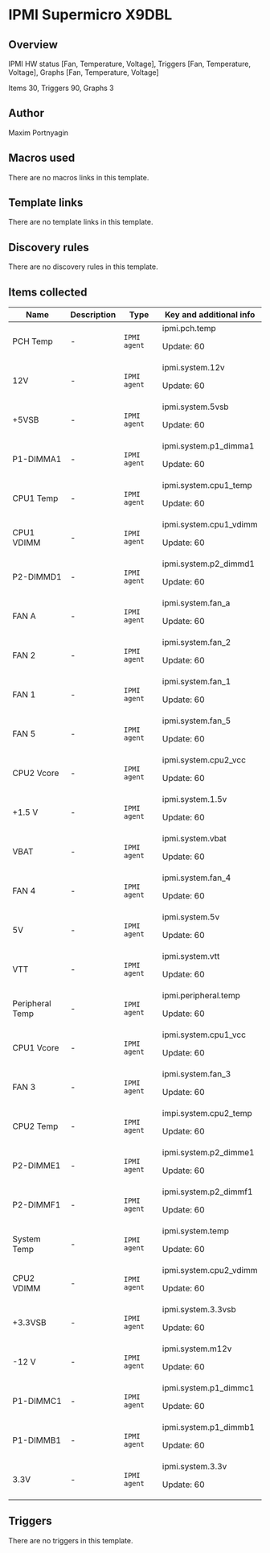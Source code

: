 # IPMI Supermicro X9DBL

## Overview

IPMI HW status [Fan, Temperature, Voltage], Triggers [Fan, Temperature, Voltage], Graphs [Fan, Temperature, Voltage]


Items 30, Triggers 90, Graphs 3



## Author

Maxim Portnyagin

## Macros used

There are no macros links in this template.

## Template links

There are no template links in this template.

## Discovery rules

There are no discovery rules in this template.

## Items collected

|Name|Description|Type|Key and additional info|
|----|-----------|----|----|
|PCH Temp|<p>-</p>|`IPMI agent`|ipmi.pch.temp<p>Update: 60</p>|
|12V|<p>-</p>|`IPMI agent`|ipmi.system.12v<p>Update: 60</p>|
|+5VSB|<p>-</p>|`IPMI agent`|ipmi.system.5vsb<p>Update: 60</p>|
|P1-DIMMA1|<p>-</p>|`IPMI agent`|ipmi.system.p1_dimma1<p>Update: 60</p>|
|CPU1 Temp|<p>-</p>|`IPMI agent`|ipmi.system.cpu1_temp<p>Update: 60</p>|
|CPU1 VDIMM|<p>-</p>|`IPMI agent`|ipmi.system.cpu1_vdimm<p>Update: 60</p>|
|P2-DIMMD1|<p>-</p>|`IPMI agent`|ipmi.system.p2_dimmd1<p>Update: 60</p>|
|FAN A|<p>-</p>|`IPMI agent`|ipmi.system.fan_a<p>Update: 60</p>|
|FAN 2|<p>-</p>|`IPMI agent`|ipmi.system.fan_2<p>Update: 60</p>|
|FAN 1|<p>-</p>|`IPMI agent`|ipmi.system.fan_1<p>Update: 60</p>|
|FAN 5|<p>-</p>|`IPMI agent`|ipmi.system.fan_5<p>Update: 60</p>|
|CPU2 Vcore|<p>-</p>|`IPMI agent`|ipmi.system.cpu2_vcc<p>Update: 60</p>|
|+1.5 V|<p>-</p>|`IPMI agent`|ipmi.system.1.5v<p>Update: 60</p>|
|VBAT|<p>-</p>|`IPMI agent`|ipmi.system.vbat<p>Update: 60</p>|
|FAN 4|<p>-</p>|`IPMI agent`|ipmi.system.fan_4<p>Update: 60</p>|
|5V|<p>-</p>|`IPMI agent`|ipmi.system.5v<p>Update: 60</p>|
|VTT|<p>-</p>|`IPMI agent`|ipmi.system.vtt<p>Update: 60</p>|
|Peripheral Temp|<p>-</p>|`IPMI agent`|ipmi.peripheral.temp<p>Update: 60</p>|
|CPU1 Vcore|<p>-</p>|`IPMI agent`|ipmi.system.cpu1_vcc<p>Update: 60</p>|
|FAN 3|<p>-</p>|`IPMI agent`|ipmi.system.fan_3<p>Update: 60</p>|
|CPU2 Temp|<p>-</p>|`IPMI agent`|impi.system.cpu2_temp<p>Update: 60</p>|
|P2-DIMME1|<p>-</p>|`IPMI agent`|ipmi.system.p2_dimme1<p>Update: 60</p>|
|P2-DIMMF1|<p>-</p>|`IPMI agent`|ipmi.system.p2_dimmf1<p>Update: 60</p>|
|System Temp|<p>-</p>|`IPMI agent`|ipmi.system.temp<p>Update: 60</p>|
|CPU2 VDIMM|<p>-</p>|`IPMI agent`|ipmi.system.cpu2_vdimm<p>Update: 60</p>|
|+3.3VSB|<p>-</p>|`IPMI agent`|ipmi.system.3.3vsb<p>Update: 60</p>|
|-12 V|<p>-</p>|`IPMI agent`|ipmi.system.m12v<p>Update: 60</p>|
|P1-DIMMC1|<p>-</p>|`IPMI agent`|ipmi.system.p1_dimmc1<p>Update: 60</p>|
|P1-DIMMB1|<p>-</p>|`IPMI agent`|ipmi.system.p1_dimmb1<p>Update: 60</p>|
|3.3V|<p>-</p>|`IPMI agent`|ipmi.system.3.3v<p>Update: 60</p>|
## Triggers

There are no triggers in this template.

